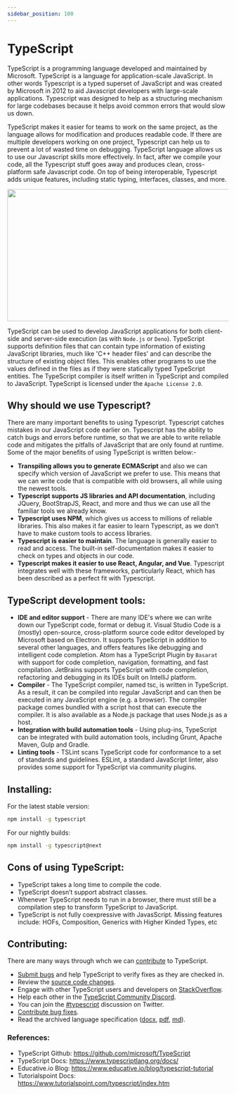 ```yaml
---
sidebar_position: 100
---
```


# TypeScript

TypeScript is a programming language developed and maintained by Microsoft. TypeScript is a language for application-scale JavaScript. In other words Typescript is a typed superset of JavaScript and was created by Microsoft in 2012 to aid Javascript developers with large-scale applications. Typescript was designed to help as a structuring mechanism for large codebases because it helps avoid common errors that would slow us down.

TypeScript makes it easier for teams to work on the same project, as the language allows for modification and produces readable code. If there are multiple developers working on one project, Typescript can help us to prevent a lot of wasted time on debugging. TypeScript language allows us to use our Javascript skills more effectively. In fact, after we compile your code, all the Typescript stuff goes away and produces clean, cross-platform safe Javascript code. On top of being interoperable, Typescript adds unique features, including static typing, interfaces, classes, and more.

<p align = "center">   
<img src="https://www.techgeeknext.com/img/typescript/typescript-logo.png" height="300" width="600" />
</p>

TypeScript can be used to develop JavaScript applications for both client-side and server-side execution (as with `Node.js` or `Deno`). TypeScript supports definition files that can contain type information of existing JavaScript libraries, much like 'C++ header files' and can describe the structure of existing object files. This enables other programs to use the values defined in the files as if they were statically typed TypeScript entities. The TypeScript compiler is itself written in TypeScript and compiled to JavaScript.
TypeScript is licensed under the `Apache License 2.0`.

## Why should we use Typescript?

There are many important benefits to using Typescript. Typescript catches mistakes in our JavaScript code earlier on. Typescript has the ability to catch bugs and errors before runtime, so that we are able to write reliable code and mitigates the pitfalls of JavaScript that are only found at runtime.
Some of the major benefits of using TypeScript is written below:-

- <b>Transpiling allows you to generate ECMAScript</b> and also we can specify which version of JavaScript we prefer to use. This means that we can write code that is compatible with old browsers, all while using the newest tools.
- <b>Typescript supports JS libraries and API documentation</b>, including JQuery, BootStrapJS, React, and more and thus we can use all the familiar tools we already know.
- <b>Typescript uses NPM</b>, which gives us access to millions of reliable libraries. This also makes it far easier to learn Typescript, as we don’t have to make custom tools to access libraries.
- <b>Typescript is easier to maintain</b>. The language is generally easier to read and access. The built-in self-documentation makes it easier to check on types and objects in our code.
- <b>Typescript makes it easier to use React, Angular, and Vue</b>. Typescript integrates well with these frameworks, particularly React, which has been described as a perfect fit with Typescript.


## TypeScript development tools:

- <b>IDE and editor support</b> - There are many IDE's where we can write down our TypeScript code, format or debug it. Visual Studio Code is a (mostly) open-source, cross-platform source code editor developed by Microsoft based on Electron. It supports TypeScript in addition to several other languages, and offers features like debugging and intelligent code completion. Atom has a TypeScript Plugin by `Basarat` with support for code completion, navigation, formatting, and fast compilation. JetBrains supports TypeScript with code completion, refactoring and debugging in its IDEs built on IntelliJ platform.
- <b>Compiler</b> - The TypeScript compiler, named tsc, is written in TypeScript. As a result, it can be compiled into regular JavaScript and can then be executed in any JavaScript engine (e.g. a browser). The compiler package comes bundled with a script host that can execute the compiler. It is also available as a Node.js package that uses Node.js as a host. 
- <b>Integration with build automation tools</b> - Using plug-ins, TypeScript can be integrated with build automation tools, including Grunt, Apache Maven, Gulp and Gradle.
- <b>Linting tools</b> - TSLint scans TypeScript code for conformance to a set of standards and guidelines. ESLint, a standard JavaScript linter, also provides some support for TypeScript via community plugins.


## Installing:


For the latest stable version:
```bash
npm install -g typescript
```

For our nightly builds:
```bash
npm install -g typescript@next
```



## Cons of using TypeScript:

- TypeScript takes a long time to compile the code.
- TypeScript doesn’t support abstract classes.
- Whenever TypeScript needs to run in a browser, there must still be a compilation step to transform TypeScript to JavaScript.
- TypeScript is not fully coexpressive with JavasScript. Missing features include: HOFs, Composition, Generics with Higher Kinded Types, etc

## Contributing:

There are many ways through whch we can [contribute](https://github.com/microsoft/TypeScript/blob/main/CONTRIBUTING.md) to TypeScript.
- [Submit bugs](https://github.com/microsoft/TypeScript/issues) and help TypeScript to verify fixes as they are checked in.
- Review the [source code changes](https://github.com/microsoft/TypeScript/pulls).
- Engage with other TypeScript users and developers on [StackOverflow](https://stackoverflow.com/questions/tagged/typescript).
- Help each other in the [TypeScript Community Discord](https://discord.gg/typescript).
- You can join the [#typescript](https://twitter.com/search?q=%23TypeScript) discussion on Twitter.
- [Contribute bug fixes](https://github.com/microsoft/TypeScript/blob/main/CONTRIBUTING.md).
- Read the archived language specification ([docx](https://github.com/microsoft/TypeScript/blob/main/doc/TypeScript%20Language%20Specification%20-%20ARCHIVED.docx?raw=true),
 [pdf](https://github.com/microsoft/TypeScript/blob/main/doc/TypeScript%20Language%20Specification%20-%20ARCHIVED.pdf?raw=true), [md](https://github.com/microsoft/TypeScript/blob/main/doc/spec-ARCHIVED.md)).
 
 ### References:
 
 - TypeScript Github: https://github.com/microsoft/TypeScript
 - TypeScript Docs: https://www.typescriptlang.org/docs/
 - Educative.io Blog: https://www.educative.io/blog/typescript-tutorial
 - Tutorialspoint Docs: https://www.tutorialspoint.com/typescript/index.htm


